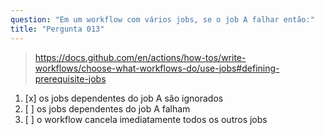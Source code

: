 ```yaml
---
question: "Em um workflow com vários jobs, se o job A falhar então:"
title: "Pergunta 013"
---
```


> https://docs.github.com/en/actions/how-tos/write-workflows/choose-what-workflows-do/use-jobs#defining-prerequisite-jobs
1. [x] os jobs dependentes do job A são ignorados
1. [ ] os jobs dependentes do job A falham
1. [ ] o workflow cancela imediatamente todos os outros jobs
